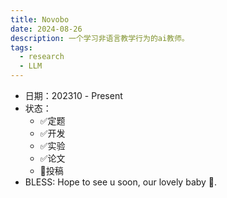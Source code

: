 ```yaml
---
title: Novobo
date: 2024-08-26
description: 一个学习非语言教学行为的ai教师。
tags:
  - research
  - LLM
---
```


- 日期：202310 - Present
- 状态：
	- ✅定题
	- ✅开发
	- ✅实验
	- ✅论文
	- 🏃投稿
- BLESS: Hope to see u soon, our lovely baby 🥹. 